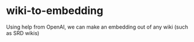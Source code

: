 # wiki-to-embedding
Using help from OpenAI, we can make an embedding out of any wiki (such as SRD wikis)
